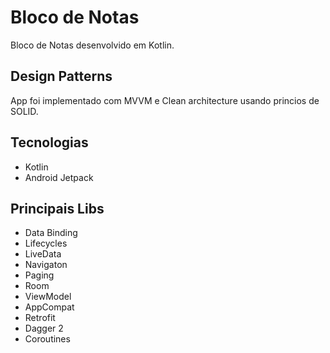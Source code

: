 # Bloco de Notas

Bloco de Notas desenvolvido em Kotlin.

## Design Patterns 
App foi implementado com MVVM e Clean architecture usando princios de SOLID.


## Tecnologias
 - Kotlin
 - Android Jetpack

## Principais Libs
- Data Binding
- Lifecycles
- LiveData
- Navigaton
- Paging
- Room
- ViewModel
- AppCompat
- Retrofit
- Dagger 2
- Coroutines





